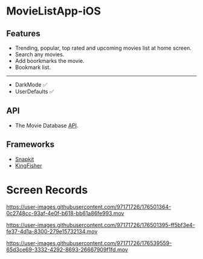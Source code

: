 # MovieListApp-iOS

## Features

- Trending, popular, top rated and upcoming movies list at home screen.
- Search any movies.
- Add boorkmarks the movie.
- Bookmark list.
----------------
- DarkMode ✅
- UserDefaults ✅

## API

- The Movie Database [API](https://developers.themoviedb.org/4/getting-started/authorization). 

## Frameworks

- [Snapkit](https://github.com/SnapKit/SnapKit)
- [KingFisher](https://github.com/onevcat/Kingfisher)

# Screen Records
https://user-images.githubusercontent.com/97171726/176501364-0c2748cc-93af-4e0f-b618-bb61a86fe993.mov

https://user-images.githubusercontent.com/97171726/176501395-ff5bf3e4-fe37-4d1a-8300-279e15732134.mov

https://user-images.githubusercontent.com/97171726/176539559-65d3ce69-3332-4292-8693-26667909f1fd.mov



